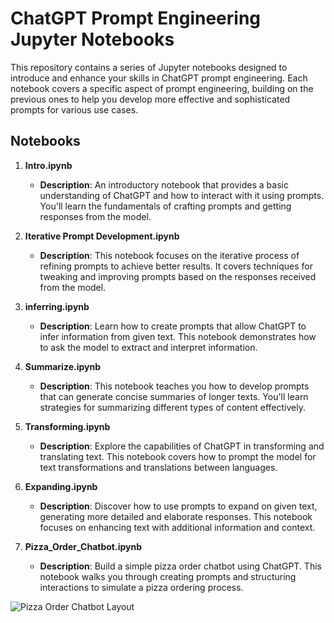 # ChatGPT Prompt Engineering Jupyter Notebooks

This repository contains a series of Jupyter notebooks designed to introduce and enhance your skills in ChatGPT prompt engineering. Each notebook covers a specific aspect of prompt engineering, building on the previous ones to help you develop more effective and sophisticated prompts for various use cases.

## Notebooks

1. **Intro.ipynb**
    - **Description**: An introductory notebook that provides a basic understanding of ChatGPT and how to interact with it using prompts. You'll learn the fundamentals of crafting prompts and getting responses from the model.
    
2. **Iterative Prompt Development.ipynb**
    - **Description**: This notebook focuses on the iterative process of refining prompts to achieve better results. It covers techniques for tweaking and improving prompts based on the responses received from the model.
    
3. **inferring.ipynb**
    - **Description**: Learn how to create prompts that allow ChatGPT to infer information from given text. This notebook demonstrates how to ask the model to extract and interpret information.
    
4. **Summarize.ipynb**
    - **Description**: This notebook teaches you how to develop prompts that can generate concise summaries of longer texts. You'll learn strategies for summarizing different types of content effectively.
    
5. **Transforming.ipynb**
    - **Description**: Explore the capabilities of ChatGPT in transforming and translating text. This notebook covers how to prompt the model for text transformations and translations between languages.
    
6. **Expanding.ipynb**
    - **Description**: Discover how to use prompts to expand on given text, generating more detailed and elaborate responses. This notebook focuses on enhancing text with additional information and context.
    
7. **Pizza_Order_Chatbot.ipynb**
    - **Description**: Build a simple pizza order chatbot using ChatGPT. This notebook walks you through creating prompts and structuring interactions to simulate a pizza ordering process.

![Pizza Order Chatbot Layout]("Pizza_Order_Chatbot/image.png")

